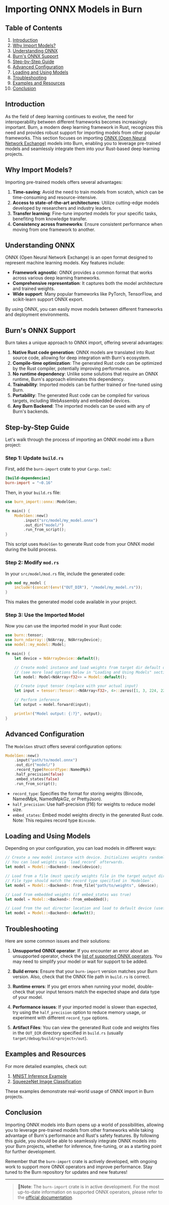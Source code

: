 # Importing ONNX Models in Burn

## Table of Contents

1. [Introduction](#introduction)
2. [Why Import Models?](#why-import-models)
3. [Understanding ONNX](#understanding-onnx)
4. [Burn's ONNX Support](#burns-onnx-support)
5. [Step-by-Step Guide](#step-by-step-guide)
6. [Advanced Configuration](#advanced-configuration)
7. [Loading and Using Models](#loading-and-using-models)
8. [Troubleshooting](#troubleshooting)
9. [Examples and Resources](#examples-and-resources)
10. [Conclusion](#conclusion)

## Introduction

As the field of deep learning continues to evolve, the need for interoperability between different
frameworks becomes increasingly important. Burn, a modern deep learning framework in Rust,
recognizes this need and provides robust support for importing models from other popular frameworks.
This section focuses on importing
[ONNX (Open Neural Network Exchange)](https://onnx.ai/onnx/intro/index.html) models into Burn,
enabling you to leverage pre-trained models and seamlessly integrate them into your Rust-based deep
learning projects.

## Why Import Models?

Importing pre-trained models offers several advantages:

1. **Time-saving**: Avoid the need to train models from scratch, which can be time-consuming and
   resource-intensive.
2. **Access to state-of-the-art architectures**: Utilize cutting-edge models developed by
   researchers and industry leaders.
3. **Transfer learning**: Fine-tune imported models for your specific tasks, benefiting from
   knowledge transfer.
4. **Consistency across frameworks**: Ensure consistent performance when moving from one framework
   to another.

## Understanding ONNX

ONNX (Open Neural Network Exchange) is an open format designed to represent machine learning models.
Key features include:

- **Framework agnostic**: ONNX provides a common format that works across various deep learning
  frameworks.
- **Comprehensive representation**: It captures both the model architecture and trained weights.
- **Wide support**: Many popular frameworks like PyTorch, TensorFlow, and scikit-learn support ONNX
  export.

By using ONNX, you can easily move models between different frameworks and deployment environments.

## Burn's ONNX Support

Burn takes a unique approach to ONNX import, offering several advantages:

1. **Native Rust code generation**: ONNX models are translated into Rust source code, allowing for
   deep integration with Burn's ecosystem.
2. **Compile-time optimization**: The generated Rust code can be optimized by the Rust compiler,
   potentially improving performance.
3. **No runtime dependency**: Unlike some solutions that require an ONNX runtime, Burn's approach
   eliminates this dependency.
4. **Trainability**: Imported models can be further trained or fine-tuned using Burn.
5. **Portability**: The generated Rust code can be compiled for various targets, including
   WebAssembly and embedded devices.
6. **Any Burn Backend**: The imported models can be used with any of Burn's backends.

## Step-by-Step Guide

Let's walk through the process of importing an ONNX model into a Burn project:

### Step 1: Update `build.rs`

First, add the `burn-import` crate to your `Cargo.toml`:

```toml
[build-dependencies]
burn-import = "~0.16"
```

Then, in your `build.rs` file:

```rust
use burn_import::onnx::ModelGen;

fn main() {
    ModelGen::new()
        .input("src/model/my_model.onnx")
        .out_dir("model/")
        .run_from_script();
}
```

This script uses `ModelGen` to generate Rust code from your ONNX model during the build process.

### Step 2: Modify `mod.rs`

In your `src/model/mod.rs` file, include the generated code:

```rust
pub mod my_model {
    include!(concat!(env!("OUT_DIR"), "/model/my_model.rs"));
}
```

This makes the generated model code available in your project.

### Step 3: Use the Imported Model

Now you can use the imported model in your Rust code:

```rust
use burn::tensor;
use burn_ndarray::{NdArray, NdArrayDevice};
use model::my_model::Model;

fn main() {
    let device = NdArrayDevice::default();

    // Create model instance and load weights from target dir default device.
    // (see more load options below in "Loading and Using Models" section)
    let model: Model<NdArray<f32>> = Model::default();

    // Create input tensor (replace with your actual input)
    let input = tensor::Tensor::<NdArray<f32>, 4>::zeros([1, 3, 224, 224], &device);

    // Perform inference
    let output = model.forward(input);

    println!("Model output: {:?}", output);
}
```

## Advanced Configuration

The `ModelGen` struct offers several configuration options:

```rust
ModelGen::new()
    .input("path/to/model.onnx")
    .out_dir("model/")
    .record_type(RecordType::NamedMpk)
    .half_precision(false)
    .embed_states(false)
    .run_from_script();
```

- `record_type`: Specifies the format for storing weights (Bincode, NamedMpk, NamedMpkGz, or
  PrettyJson).
- `half_precision`: Use half-precision (f16) for weights to reduce model size.
- `embed_states`: Embed model weights directly in the generated Rust code. Note: This requires
  record type `Bincode`.

## Loading and Using Models

Depending on your configuration, you can load models in different ways:

```rust
// Create a new model instance with device. Initializes weights randomly and lazily.
// You can load weights via `load_record` afterwards.
let model = Model::<Backend>::new(&device);

// Load from a file (must specify weights file in the target output directory or copy it from there).
// File type should match the record type specified in `ModelGen`.
let model = Model::<Backend>::from_file("path/to/weights", &device);

// Load from embedded weights (if embed_states was true)
let model = Model::<Backend>::from_embedded();

// Load from the out director location and load to default device (useful for testing)
let model = Model::<Backend>::default();
```

## Troubleshooting

Here are some common issues and their solutions:

1. **Unsupported ONNX operator**: If you encounter an error about an unsupported operator, check the
   [list of supported ONNX operators](https://github.com/tracel-ai/burn/blob/main/crates/burn-import/SUPPORTED-ONNX-OPS.md).
   You may need to simplify your model or wait for support to be added.

2. **Build errors**: Ensure that your `burn-import` version matches your Burn version. Also, check
   that the ONNX file path in `build.rs` is correct.

3. **Runtime errors**: If you get errors when running your model, double-check that your input
   tensors match the expected shape and data type of your model.

4. **Performance issues**: If your imported model is slower than expected, try using the
   `half_precision` option to reduce memory usage, or experiment with different `record_type`
   options.

5. **Artifact Files**: You can view the generated Rust code and weights files in the `OUT_DIR`
   directory specified in `build.rs` (usually `target/debug/build/<project>/out`).

## Examples and Resources

For more detailed examples, check out:

1. [MNIST Inference Example](https://github.com/tracel-ai/burn/tree/main/examples/onnx-inference)
2. [SqueezeNet Image Classification](https://github.com/tracel-ai/models/tree/main/squeezenet-burn)

These examples demonstrate real-world usage of ONNX import in Burn projects.

## Conclusion

Importing ONNX models into Burn opens up a world of possibilities, allowing you to leverage
pre-trained models from other frameworks while taking advantage of Burn's performance and Rust's
safety features. By following this guide, you should be able to seamlessly integrate ONNX models
into your Burn projects, whether for inference, fine-tuning, or as a starting point for further
development.

Remember that the `burn-import` crate is actively developed, with ongoing work to support more ONNX
operators and improve performance. Stay tuned to the Burn repository for updates and new features!

---

> 🚨**Note**: The `burn-import` crate is in active development. For the most up-to-date information
> on supported ONNX operators, please refer to the
> [official documentation](https://github.com/tracel-ai/burn/blob/main/crates/burn-import/SUPPORTED-ONNX-OPS.md).
